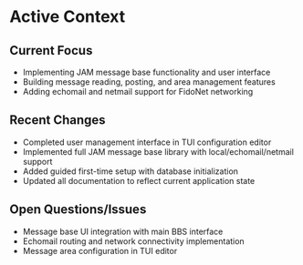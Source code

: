# Active Context

## Current Focus

- Implementing JAM message base functionality and user interface
- Building message reading, posting, and area management features
- Adding echomail and netmail support for FidoNet networking

## Recent Changes

- Completed user management interface in TUI configuration editor
- Implemented full JAM message base library with local/echomail/netmail support
- Added guided first-time setup with database initialization
- Updated all documentation to reflect current application state

## Open Questions/Issues

- Message base UI integration with main BBS interface
- Echomail routing and network connectivity implementation
- Message area configuration in TUI editor
